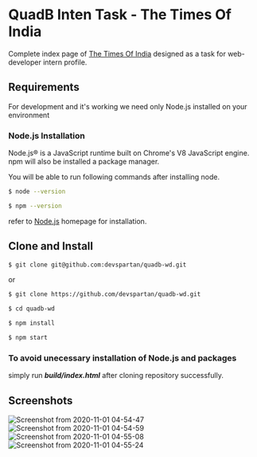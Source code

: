 # QuadB Inten Task - The Times Of India

Complete index page of [The Times Of India](https://timesofindia.indiatimes.com/news) designed as a task for web-developer intern profile.

## Requirements

For development and it's working we need only Node.js installed on your environment

### Node.js Installation

Node.js® is a JavaScript runtime built on Chrome's V8 JavaScript engine.
npm will also be installed a package manager.

You will be able to run following commands after installing node.

```bash
$ node --version
```

```bash
$ npm --version
```

refer to [Node.js](https://nodejs.org/en/) homepage for installation.


## Clone and Install

```bash
$ git clone git@github.com:devspartan/quadb-wd.git
```
or
```bash
$ git clone https://github.com/devspartan/quadb-wd.git

$ cd quadb-wd

$ npm install

$ npm start
```


### To avoid unecessary installation of Node.js and packages
simply run  **_build/index.html_**  after cloning repository successfully.

## Screenshots
![Screenshot from 2020-11-01 04-54-47](https://user-images.githubusercontent.com/45001741/97792009-b6f3b480-1bfe-11eb-9e8f-e0c9dbf9fdbe.png)
![Screenshot from 2020-11-01 04-54-59](https://user-images.githubusercontent.com/45001741/97792011-b8bd7800-1bfe-11eb-83c6-97c77599b38a.png)
![Screenshot from 2020-11-01 04-55-08](https://user-images.githubusercontent.com/45001741/97792013-bc50ff00-1bfe-11eb-9a83-b788e96cfbbf.png)
![Screenshot from 2020-11-01 04-55-24](https://user-images.githubusercontent.com/45001741/97792015-c07d1c80-1bfe-11eb-88ef-7c673434d453.png)

